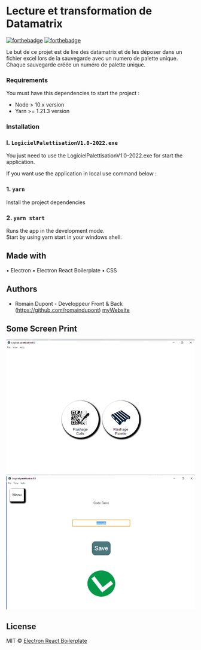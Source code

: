 # Lecture et transformation de Datamatrix

[![forthebadge](https://forthebadge.com/images/badges/built-by-developers.svg)](https://forthebadge.com)
[![forthebadge](https://forthebadge.com/images/badges/made-with-javascript.svg)](https://forthebadge.com)

Le but de ce projet est de lire des datamatrix et de les déposer dans un fichier excel lors de la sauvegarde avec un numero de palette unique. Chaque sauvegarde créée un numéro de palette unique.

### Requirements

You must have this dependencies to start the project :

- Node > 10.x version
- Yarn >= 1.21.3 version

### Installation

### I. `LogicielPalettisationV1.0-2022.exe`

You just need to use the LogicielPalettisationV1.0-2022.exe for start the application.

If you want use the application in local use command below :

### 1. `yarn`

Install the project dependencies

### 2. `yarn start`

Runs the app in the development mode.\
Start by using yarn start in your windows shell.

## Made with

• Electron
• Electron React Boilerplate
• CSS

## Authors

- Romain Dupont - Developpeur Front & Back (https://github.com/romaindupont) [myWebsite](https://www.romaindupont.me/)

## Some Screen Print

![visuel](https://github.com/romaindupont/ProjetMagasinDatamatrix/blob/master/assets/start.png)
![visuel](https://github.com/romaindupont/ProjetMagasinDatamatrix/blob/master/assets/PalettMode.png)

## License

MIT © [Electron React Boilerplate](https://github.com/electron-react-boilerplate)
